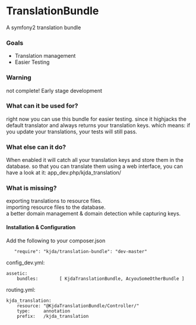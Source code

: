 # TranslationBundle


A symfony2 translation bundle 

### Goals

 * Translation management
 * Easier Testing

### Warning

not complete! Early stage development 

### What can it be used for?

right now you can use this bundle for easier testing. since it highjacks the default translator and always returns your translation keys. which means: if you update your translations, your tests will still pass.

### What else can it do?

When enabled it will catch all your translation keys and store them in the database. so that you can translate them using a web interface, you can have a look at it:  app_dev.php/kjda_translation/


### What is missing?

exporting translations to resource files.  
importing resource files to the database.  
a better domain management & domain detection while capturing keys.  

#### Installation & Configuration

Add the following to your composer.json
```
   "require": "kjda/translation-bundle": "dev-master"
```



config_dev.yml:    
```
assetic:   
    bundles:        [ KjdaTranslationBundle, AcyouSomeOtherBundle ]  
```

routing.yml:  
```
kjda_translation:  
    resource: "@KjdaTranslationBundle/Controller/"  
    type:     annotation  
    prefix:   /kjda_translation  
```
